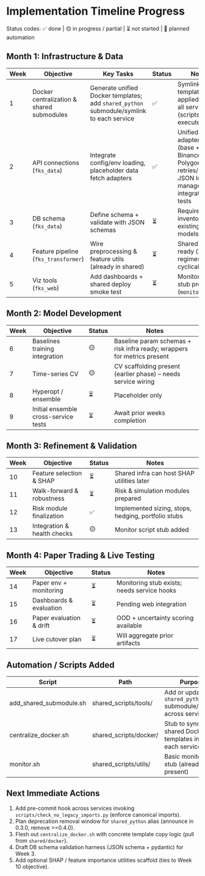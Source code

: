 # Implementation Timeline Progress

Status codes: ✅ done | 🟡 in progress / partial | ⏳ not started | 🔄 planned automation

## Month 1: Infrastructure & Data

| Week | Objective | Key Tasks | Status | Notes |
|------|-----------|----------|--------|-------|
| 1 | Docker centralization & shared submodules | Generate unified Docker templates; add `shared_python` submodule/symlink to each service | ✅ | Symlinks + templates applied across all services (scripts executed) |
| 2 | API connections (`fks_data`) | Integrate config/env loading, placeholder data fetch adapters | ✅ | Unified adapter layer (base + Binance + Polygon), retries/backoff, JSON logging, manager integration + tests |
| 3 | DB schema (`fks_data`) | Define schema + validate with JSON schemas | ⏳ | Requires inventory of existing DB models |
| 4 | Feature pipeline (`fks_transformer`) | Wire preprocessing & feature utils (already in shared) | ⏳ | Shared utilities ready (zscore, regimes, cyclical) |
| 5 | Viz tools (`fks_web`) | Add dashboards + shared deploy smoke test | ⏳ | Monitoring stub present (`monitor.sh`) |

## Month 2: Model Development

| Week | Objective | Status | Notes |
|------|-----------|--------|-------|
| 6 | Baselines training integration | 🟡 | Baseline param schemas + risk infra ready; wrappers for metrics present |
| 7 | Time-series CV | 🟡 | CV scaffolding present (earlier phase) – needs service wiring |
| 8 | Hyperopt / ensemble | ⏳ | Placeholder only |
| 9 | Initial ensemble cross-service tests | ⏳ | Await prior weeks completion |

## Month 3: Refinement & Validation

| Week | Objective | Status | Notes |
|------|-----------|--------|-------|
| 10 | Feature selection & SHAP | ⏳ | Shared infra can host SHAP utilities later |
| 11 | Walk-forward & robustness | ⏳ | Risk & simulation modules prepared |
| 12 | Risk module finalization | ✅ | Implemented sizing, stops, hedging, portfolio stubs |
| 13 | Integration & health checks | 🟡 | Monitor script stub added |

## Month 4: Paper Trading & Live Testing

| Week | Objective | Status | Notes |
|------|-----------|--------|-------|
| 14 | Paper env + monitoring | ⏳ | Monitoring stub exists; needs service hooks |
| 15 | Dashboards & evaluation | ⏳ | Pending web integration |
| 16 | Paper evaluation & drift | ⏳ | OOD + uncertainty scoring available |
| 17 | Live cutover plan | ⏳ | Will aggregate prior artifacts |

## Automation / Scripts Added

| Script | Path | Purpose |
|--------|------|---------|
| add_shared_submodule.sh | shared_scripts/tools/ | Add or update `shared_python` submodule/symlink across services |
| centralize_docker.sh | shared_scripts/docker/ | Stub to sync shared Docker templates into each service |
| monitor.sh | shared_scripts/utils/ | Basic monitoring stub (already present) |

## Next Immediate Actions

1. Add pre-commit hook across services invoking `scripts/check_no_legacy_imports.py` (enforce canonical imports).
2. Plan deprecation removal window for `shared_python` alias (announce in 0.3.0, remove >=0.4.0).
3. Flesh out `centralize_docker.sh` with concrete template copy logic (pull from `shared/docker`).
4. Draft DB schema validation harness (JSON schema + pydantic) for Week 3.
5. Add optional SHAP / feature importance utilities scaffold (ties to Week 10 objective).
